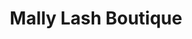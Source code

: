 ---
layout: "layouts/project.njk"
order: 2
title: Mally Lash Boutique
desc: Custom Shopify design & development for lash supplies business.
type: Ecommerce Design & Development
language: "Shopify, HTML/CSS"
large_image_url: "./projects/mally-lash-boutique/mally-lash@2x.png"
small_image_url: "./projects/mally-lash-boutique/mally-lash@1x.png"
local_image_url: "./mally-lash@2x.png"
color: "#FAFBFF"
tags: web
---